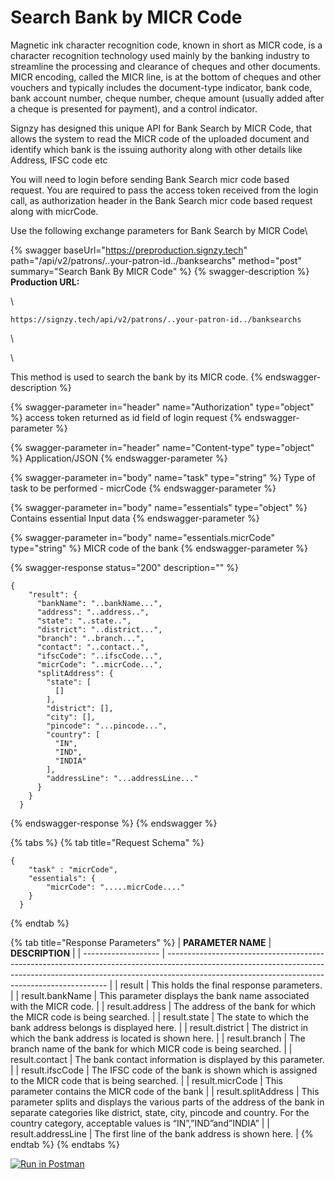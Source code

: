 # Search Bank by MICR Code

Magnetic ink character recognition code, known in short as MICR code, is a character recognition technology used mainly by the banking industry to streamline the processing and clearance of cheques and other documents. MICR encoding, called the MICR line, is at the bottom of cheques and other vouchers and typically includes the document-type indicator, bank code, bank account number, cheque number, cheque amount (usually added after a cheque is presented for payment), and a control indicator.&#x20;

Signzy has designed this unique API for Bank Search by MICR Code, that allows the system to read the MICR code of the uploaded document and identify which bank is the issuing authority along with other details like Address, IFSC code etc

You will need to login before sending Bank Search micr code based request. You are required to pass the access token received from the login call, as authorization header in the Bank Search micr code based request along with micrCode.

Use the following exchange parameters for Bank Search by MICR Code\


{% swagger baseUrl="https://preproduction.signzy.tech" path="/api/v2/patrons/..your-patron-id../banksearchs" method="post" summary="Search Bank By MICR Code" %}
{% swagger-description %}
**Production URL:**

\




`https://signzy.tech/api/v2/patrons/..your-patron-id../banksearchs`

\




\


This method is used to search the bank by its MICR code.
{% endswagger-description %}

{% swagger-parameter in="header" name="Authorization" type="object" %}
access token returned as id field of login request
{% endswagger-parameter %}

{% swagger-parameter in="header" name="Content-type" type="object" %}
Application/JSON
{% endswagger-parameter %}

{% swagger-parameter in="body" name="task" type="string" %}
Type of task to be performed - micrCode
{% endswagger-parameter %}

{% swagger-parameter in="body" name="essentials" type="object" %}
Contains essential Input data
{% endswagger-parameter %}

{% swagger-parameter in="body" name="essentials.micrCode" type="string" %}
MICR code of the bank
{% endswagger-parameter %}

{% swagger-response status="200" description="" %}
```
{
    "result": {
      "bankName": "..bankName...",
      "address": "..address..",
      "state": "..state..",
      "district": "..district...",
      "branch": "..branch...",
      "contact": "..contact..",
      "ifscCode": "..ifscCode...",
      "micrCode": "..micrCode...",
      "splitAddress": {
        "state": [
          []
        ],
        "district": [],
        "city": [],
        "pincode": "...pincode...",
        "country": [
          "IN",
          "IND",
          "INDIA"
        ],
        "addressLine": "...addressLine..."
      }
    }
  }
```
{% endswagger-response %}
{% endswagger %}

{% tabs %}
{% tab title="Request Schema" %}
```
{
    "task" : "micrCode",
    "essentials": {
    	"micrCode": ".....micrCode...."
    }
  }
```
{% endtab %}

{% tab title="Response Parameters" %}
| **PARAMETER NAME**  | **DESCRIPTION**                                                                                                                                                                                                             |
| ------------------- | --------------------------------------------------------------------------------------------------------------------------------------------------------------------------------------------------------------------------- |
| result              | This holds the final response parameters.                                                                                                                                                                                   |
| result.bankName     | This parameter displays the bank name associated with the MICR code.                                                                                                                                                        |
| result.address      | The address of the bank for which the MICR code is being searched.                                                                                                                                                          |
| result.state        | The state to which the bank address belongs is displayed here.                                                                                                                                                              |
| result.district     | The district in which the bank address is located is shown here.                                                                                                                                                            |
| result.branch       | The branch name of the bank for which MICR code is being searched.                                                                                                                                                          |
| result.contact      | The bank contact information is displayed by this parameter.                                                                                                                                                                |
| result.ifscCode     | The IFSC code of the bank is shown which is assigned to the MICR code that is being searched.                                                                                                                               |
| result.micrCode     | This parameter contains the MICR code of the bank                                                                                                                                                                           |
| result.splitAddress | This parameter splits and displays the various parts of the address of the bank in separate categories like district, state, city, pincode and country. For the country category, acceptable values is “IN”,”IND”and”INDIA” |
| result.addressLine  | The first line of the bank address is shown here.                                                                                                                                                                           |
{% endtab %}
{% endtabs %}

&#x20;[![Run in Postman](https://run.pstmn.io/button.svg)](https://www.getpostman.com/collections/c06412e5384f7a806335)
